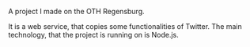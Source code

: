 A project I made on the OTH Regensburg.

It is a web service, that copies some functionalities of Twitter. The main technology, that the project is running on is Node.js.
